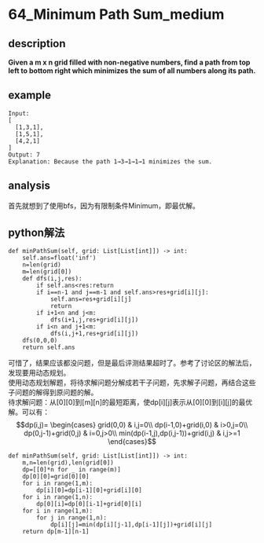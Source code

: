 # 64_Minimum Path Sum_medium

## description

**Given a m x n grid filled with non-negative numbers, find a path from top left to bottom right which minimizes the sum of all numbers along its path.**  

## example

```
Input:
[
  [1,3,1],
  [1,5,1],
  [4,2,1]
]
Output: 7
Explanation: Because the path 1→3→1→1→1 minimizes the sum.
```

## analysis

首先就想到了使用bfs，因为有限制条件Minimum，即最优解。

## python解法

```
def minPathSum(self, grid: List[List[int]]) -> int:
    self.ans=float('inf')
    n=len(grid)
    m=len(grid[0])
    def dfs(i,j,res):
        if self.ans<res:return
        if i==n-1 and j==m-1 and self.ans>res+grid[i][j]:
            self.ans=res+grid[i][j]
            return
        if i+1<n and j<m:
            dfs(i+1,j,res+grid[i][j])
        if i<n and j+1<m:
            dfs(i,j+1,res+grid[i][j])
    dfs(0,0,0)
    return self.ans
```

可惜了，结果应该都没问题，但是最后评测结果超时了。参考了讨论区的解法后，发现要用动态规划。  
使用动态规划解题，将待求解问题分解成若干子问题，先求解子问题，再结合这些子问题的解得到原问题的解。  
待求解问题：从[0][0]到[m][n]的最短距离，使dp[i][j]表示从[0][0]到[i][j]的最优解。可以有：
$$dp(i,j)= \begin{cases}
grid(0,0) & i,j=0\\
dp(i-1,0)+grid(i,0) & i>0,j=0\\
dp(0,j-1)+grid(0,j) & i=0,j>0\\
min(dp(i-1,j),dp(i,j-1))+grid(i,j) & i,j>=1
\end{cases}$$

```
def minPathSum(self, grid: List[List[int]]) -> int:
    m,n=len(grid),len(grid[0])
    dp=[[0]*n for _ in range(m)]
    dp[0][0]=grid[0][0]
    for i in range(1,m):
        dp[i][0]=dp[i-1][0]+grid[i][0]
    for i in range(1,n):
        dp[0][i]=dp[0][i-1]+grid[0][i]
    for i in range(1,m):
        for j in range(1,n):
            dp[i][j]=min(dp[i][j-1],dp[i-1][j])+grid[i][j]
    return dp[m-1][n-1]
```

